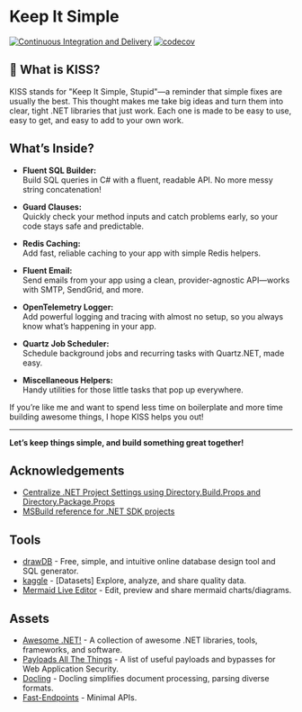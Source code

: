# Keep It Simple

[![Continuous Integration and Delivery](https://github.com/lttuan846/ProjT/actions/workflows/ci-cd.yml/badge.svg)](https://github.com/lttuan846/ProjT/actions/workflows/ci-cd.yml)
[![codecov](https://codecov.io/github/lttuan846/ProjT/graph/badge.svg?token=FZCBEEPVKD)](https://codecov.io/github/lttuan846/ProjT)

## 🚀 What is KISS?

KISS stands for "Keep It Simple, Stupid"—a reminder that simple fixes are usually the best. This thought makes me take big ideas and turn them into clear, tight .NET libraries that just work. Each one is made to be easy to use, easy to get, and easy to add to your own work.

## What’s Inside?

- **Fluent SQL Builder:**  
  Build SQL queries in C# with a fluent, readable API. No more messy string concatenation!

- **Guard Clauses:**  
  Quickly check your method inputs and catch problems early, so your code stays safe and predictable.

- **Redis Caching:**  
  Add fast, reliable caching to your app with simple Redis helpers.

- **Fluent Email:**  
  Send emails from your app using a clean, provider-agnostic API—works with SMTP, SendGrid, and more.

- **OpenTelemetry Logger:**  
  Add powerful logging and tracing with almost no setup, so you always know what’s happening in your app.

- **Quartz Job Scheduler:**  
  Schedule background jobs and recurring tasks with Quartz.NET, made easy.

- **Miscellaneous Helpers:**  
  Handy utilities for those little tasks that pop up everywhere.

If you’re like me and want to spend less time on boilerplate and more time building awesome things, I hope KISS helps you out!

---

**Let’s keep things simple, and build something great together!**

## Acknowledgements
- [Centralize .NET Project Settings using Directory.Build.Props and Directory.Package.Props](https://medium.com/codenx/centralize-net-project-settings-using-directory-build-props-and-directory-package-props-d6b4a471c018)
- [MSBuild reference for .NET SDK projects](https://learn.microsoft.com/en-us/dotnet/core/project-sdk/msbuild-props)

## Tools
- [drawDB](https://github.com/drawdb-io/drawdb) - Free, simple, and intuitive online database design tool and SQL generator.
- [kaggle](https://www.kaggle.com/) - [Datasets] Explore, analyze, and share quality data.
- [Mermaid Live Editor](https://github.com/mermaid-js/mermaid-live-editor) - Edit, preview and share mermaid charts/diagrams.

## Assets
- [Awesome .NET!](https://github.com/quozd/awesome-dotnet) - A collection of awesome .NET libraries, tools, frameworks, and software.
- [Payloads All The Things](https://github.com/swisskyrepo/PayloadsAllTheThings) - A list of useful payloads and bypasses for Web Application Security.
- [Docling](https://github.com/docling-project/docling) - Docling simplifies document processing, parsing diverse formats.
- [Fast-Endpoints](https://fast-endpoints.com/) - Minimal APIs.
